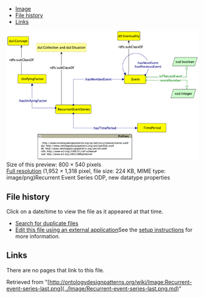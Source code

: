 * [Image](../Image/Recurrent-event-series-last.png.md#file)
* [File history](../Image/Recurrent-event-series-last.png.md#filehistory)
* [Links](../Image/Recurrent-event-series-last.png.md#filelinks)

[![Image:Recurrent-event-series-last.png](../images/thumb/3/30/Recurrent-event-series-last.png/800px-Recurrent-event-series-last.png)](../images/3/30/Recurrent-event-series-last.png)  
Size of this preview: 800 × 540 pixels  
[Full resolution](../images/3/30/Recurrent-event-series-last.png)‎ (1,952 × 1,318 pixel, file size: 224 KB, MIME type: image/png)Recurrent Event Series ODP, new datatype properties




## File history

Click on a date/time to view the file as it appeared at that time.



  
* [Search for duplicate files](http://ontologydesignpatterns.org/wiki/Special:FileDuplicateSearch/Recurrent-event-series-last.png "Special:FileDuplicateSearch/Recurrent-event-series-last.png")
* [Edit this file using an external application](http://ontologydesignpatterns.org/wiki/index.php?title=Image:Recurrent-event-series-last.png&action=edit&externaledit=true&mode=file "Image:Recurrent-event-series-last.png")See the [setup instructions](http://www.mediawiki.org/wiki/Manual:External_editors "http://www.mediawiki.org/wiki/Manual:External_editors") for more information.

## Links



There are no pages that link to this file.




Retrieved from "[http://ontologydesignpatterns.org/wiki/Image:Recurrent-event-series-last.png](../Image/Recurrent-event-series-last.png.md)"